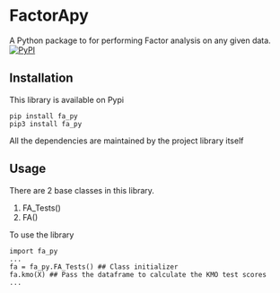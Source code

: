 # FactorApy
A Python package to for performing Factor analysis on any given data. <br>
<a href="https://pypi.org/project/fa-py/"><img alt="PyPI" src="https://img.shields.io/pypi/v/fa-py?style=for-the-badge"></a>

## Installation

This library is available on Pypi
```
pip install fa_py
pip3 install fa_py
```  

All the dependencies are maintained by the project library itself

## Usage

There are 2 base classes in this library. <br>
1. FA_Tests()
2. FA()  

To use the library
```
import fa_py
...
fa = fa_py.FA_Tests() ## Class initializer
fa.kmo(X) ## Pass the dataframe to calculate the KMO test scores
...
```
